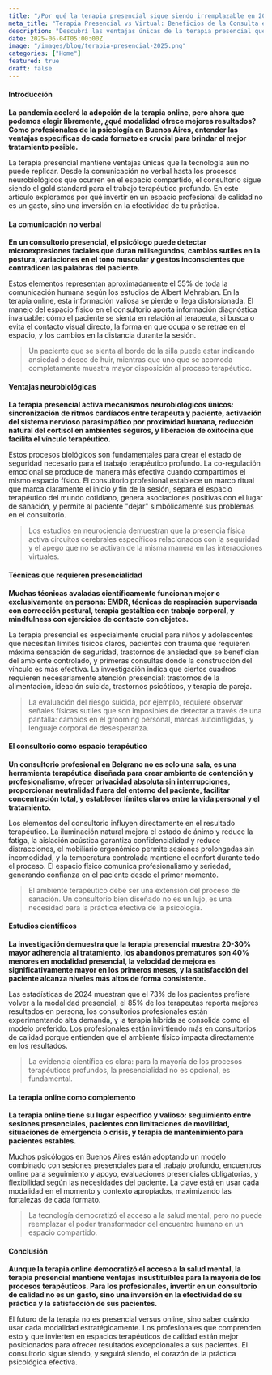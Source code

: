 ```yaml
---
title: "¿Por qué la terapia presencial sigue siendo irremplazable en 2025?"
meta_title: "Terapia Presencial vs Virtual: Beneficios de la Consulta en Consultorio"
description: "Descubrí las ventajas únicas de la terapia presencial que la tecnología no puede reemplazar. Guía completa para psicólogos y pacientes en Buenos Aires."
date: 2025-06-04T05:00:00Z
image: "/images/blog/terapia-presencial-2025.png"
categories: ["Home"]
featured: true
draft: false
---
```


#### Introducción

**La pandemia aceleró la adopción de la terapia online, pero ahora que podemos elegir libremente, ¿qué modalidad ofrece mejores resultados? Como profesionales de la psicología en Buenos Aires, entender las ventajas específicas de cada formato es crucial para brindar el mejor tratamiento posible.**

La terapia presencial mantiene ventajas únicas que la tecnología aún no puede replicar. Desde la comunicación no verbal hasta los procesos neurobiológicos que ocurren en el espacio compartido, el consultorio sigue siendo el gold standard para el trabajo terapéutico profundo. En este artículo exploramos por qué invertir en un espacio profesional de calidad no es un gasto, sino una inversión en la efectividad de tu práctica.

#### La comunicación no verbal

**En un consultorio presencial, el psicólogo puede detectar microexpresiones faciales que duran milisegundos, cambios sutiles en la postura, variaciones en el tono muscular y gestos inconscientes que contradicen las palabras del paciente.**

Estos elementos representan aproximadamente el 55% de toda la comunicación humana según los estudios de Albert Mehrabian. En la terapia online, esta información valiosa se pierde o llega distorsionada. El manejo del espacio físico en el consultorio aporta información diagnóstica invaluable: cómo el paciente se sienta en relación al terapeuta, si busca o evita el contacto visual directo, la forma en que ocupa o se retrae en el espacio, y los cambios en la distancia durante la sesión.

> Un paciente que se sienta al borde de la silla puede estar indicando ansiedad o deseo de huir, mientras que uno que se acomoda completamente muestra mayor disposición al proceso terapéutico.

#### Ventajas neurobiológicas

**La terapia presencial activa mecanismos neurobiológicos únicos: sincronización de ritmos cardíacos entre terapeuta y paciente, activación del sistema nervioso parasimpático por proximidad humana, reducción natural del cortisol en ambientes seguros, y liberación de oxitocina que facilita el vínculo terapéutico.**

Estos procesos biológicos son fundamentales para crear el estado de seguridad necesario para el trabajo terapéutico profundo. La co-regulación emocional se produce de manera más efectiva cuando compartimos el mismo espacio físico. El consultorio profesional establece un marco ritual que marca claramente el inicio y fin de la sesión, separa el espacio terapéutico del mundo cotidiano, genera asociaciones positivas con el lugar de sanación, y permite al paciente "dejar" simbólicamente sus problemas en el consultorio.

> Los estudios en neurociencia demuestran que la presencia física activa circuitos cerebrales específicos relacionados con la seguridad y el apego que no se activan de la misma manera en las interacciones virtuales.

#### Técnicas que requieren presencialidad

**Muchas técnicas avaladas científicamente funcionan mejor o exclusivamente en persona: EMDR, técnicas de respiración supervisada con corrección postural, terapia gestáltica con trabajo corporal, y mindfulness con ejercicios de contacto con objetos.**

La terapia presencial es especialmente crucial para niños y adolescentes que necesitan límites físicos claros, pacientes con trauma que requieren máxima sensación de seguridad, trastornos de ansiedad que se benefician del ambiente controlado, y primeras consultas donde la construcción del vínculo es más efectiva. La investigación indica que ciertos cuadros requieren necesariamente atención presencial: trastornos de la alimentación, ideación suicida, trastornos psicóticos, y terapia de pareja.

> La evaluación del riesgo suicida, por ejemplo, requiere observar señales físicas sutiles que son imposibles de detectar a través de una pantalla: cambios en el grooming personal, marcas autoinfligidas, y lenguaje corporal de desesperanza.

#### El consultorio como espacio terapéutico

**Un consultorio profesional en Belgrano no es solo una sala, es una herramienta terapéutica diseñada para crear ambiente de contención y profesionalismo, ofrecer privacidad absoluta sin interrupciones, proporcionar neutralidad fuera del entorno del paciente, facilitar concentración total, y establecer límites claros entre la vida personal y el tratamiento.**

Los elementos del consultorio influyen directamente en el resultado terapéutico. La iluminación natural mejora el estado de ánimo y reduce la fatiga, la aislación acústica garantiza confidencialidad y reduce distracciones, el mobiliario ergonómico permite sesiones prolongadas sin incomodidad, y la temperatura controlada mantiene el confort durante todo el proceso. El espacio físico comunica profesionalismo y seriedad, generando confianza en el paciente desde el primer momento.

> El ambiente terapéutico debe ser una extensión del proceso de sanación. Un consultorio bien diseñado no es un lujo, es una necesidad para la práctica efectiva de la psicología.

#### Estudios científicos

**La investigación demuestra que la terapia presencial muestra 20-30% mayor adherencia al tratamiento, los abandonos prematuros son 40% menores en modalidad presencial, la velocidad de mejora es significativamente mayor en los primeros meses, y la satisfacción del paciente alcanza niveles más altos de forma consistente.**

Las estadísticas de 2024 muestran que el 73% de los pacientes prefiere volver a la modalidad presencial, el 85% de los terapeutas reporta mejores resultados en persona, los consultorios profesionales están experimentando alta demanda, y la terapia híbrida se consolida como el modelo preferido. Los profesionales están invirtiendo más en consultorios de calidad porque entienden que el ambiente físico impacta directamente en los resultados.

> La evidencia científica es clara: para la mayoría de los procesos terapéuticos profundos, la presencialidad no es opcional, es fundamental.

#### La terapia online como complemento

**La terapia online tiene su lugar específico y valioso: seguimiento entre sesiones presenciales, pacientes con limitaciones de movilidad, situaciones de emergencia o crisis, y terapia de mantenimiento para pacientes estables.**

Muchos psicólogos en Buenos Aires están adoptando un modelo combinado con sesiones presenciales para el trabajo profundo, encuentros online para seguimiento y apoyo, evaluaciones presenciales obligatorias, y flexibilidad según las necesidades del paciente. La clave está en usar cada modalidad en el momento y contexto apropiados, maximizando las fortalezas de cada formato.

> La tecnología democratizó el acceso a la salud mental, pero no puede reemplazar el poder transformador del encuentro humano en un espacio compartido.

#### Conclusión

**Aunque la terapia online democratizó el acceso a la salud mental, la terapia presencial mantiene ventajas insustituibles para la mayoría de los procesos terapéuticos. Para los profesionales, invertir en un consultorio de calidad no es un gasto, sino una inversión en la efectividad de su práctica y la satisfacción de sus pacientes.**

El futuro de la terapia no es presencial versus online, sino saber cuándo usar cada modalidad estratégicamente. Los profesionales que comprenden esto y que invierten en espacios terapéuticos de calidad están mejor posicionados para ofrecer resultados excepcionales a sus pacientes. El consultorio sigue siendo, y seguirá siendo, el corazón de la práctica psicológica efectiva.

